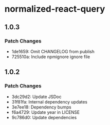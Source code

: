 # normalized-react-query

## 1.0.3

### Patch Changes

- 1de1659: Omit CHANGELOG from publish
- 725510a: Include npmignore ignore file

## 1.0.2

### Patch Changes

- 3dc29d2: Update JSDoc
- 31f81fa: Internal dependency updates
- 3e7ee18: Dependency bumps
- f6a4729: Update year in LICENSE
- 9c786d0: Update dependencies
